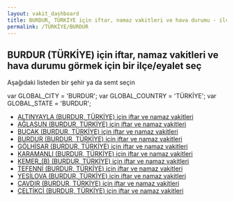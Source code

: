 ```yaml
---
layout: vakit_dashboard
title: BURDUR, TÜRKİYE için iftar, namaz vakitleri ve hava durumu - ilçe/eyalet seç
permalink: /TÜRKİYE/BURDUR
---
```


## BURDUR (TÜRKİYE) için iftar, namaz vakitleri ve hava durumu  görmek için bir ilçe/eyalet seç

Aşağıdaki listeden bir şehir ya da semt seçin



  var GLOBAL_CITY = 'BURDUR';
  var GLOBAL_COUNTRY = 'TÜRKİYE';
  var GLOBAL_STATE = 'BURDUR';
* [ALTINYAYLA (BURDUR, TÜRKİYE) için iftar ve namaz vakitleri](/TÜRKİYE/BURDUR/ALTINYAYLA)
* [AĞLASUN (BURDUR, TÜRKİYE) için iftar ve namaz vakitleri](/TÜRKİYE/BURDUR/AĞLASUN)
* [BUCAK (BURDUR, TÜRKİYE) için iftar ve namaz vakitleri](/TÜRKİYE/BURDUR/BUCAK)
* [BURDUR (BURDUR, TÜRKİYE) için iftar ve namaz vakitleri](/TÜRKİYE/BURDUR/BURDUR)
* [GÖLHİSAR (BURDUR, TÜRKİYE) için iftar ve namaz vakitleri](/TÜRKİYE/BURDUR/GÖLHİSAR)
* [KARAMANLI (BURDUR, TÜRKİYE) için iftar ve namaz vakitleri](/TÜRKİYE/BURDUR/KARAMANLI)
* [KEMER_(B) (BURDUR, TÜRKİYE) için iftar ve namaz vakitleri](/TÜRKİYE/BURDUR/KEMER_(B))
* [TEFENNİ (BURDUR, TÜRKİYE) için iftar ve namaz vakitleri](/TÜRKİYE/BURDUR/TEFENNİ)
* [YESİLOVA (BURDUR, TÜRKİYE) için iftar ve namaz vakitleri](/TÜRKİYE/BURDUR/YESİLOVA)
* [ÇAVDIR (BURDUR, TÜRKİYE) için iftar ve namaz vakitleri](/TÜRKİYE/BURDUR/ÇAVDIR)
* [ÇELTİKCİ (BURDUR, TÜRKİYE) için iftar ve namaz vakitleri](/TÜRKİYE/BURDUR/ÇELTİKCİ)
</script>
<script type="text/javascript">